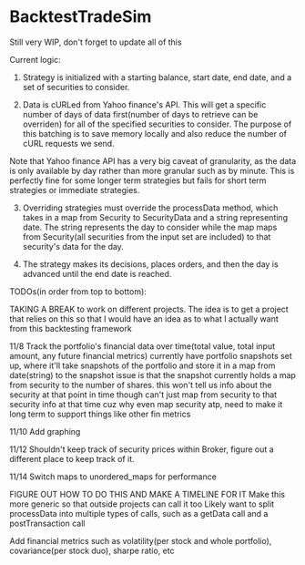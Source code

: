 # BacktestTradeSim
Still very WIP, don't forget to update all of this

Current logic:
1. Strategy is initialized with a starting balance, start date, end date, and a set of securities to consider.

2. Data is cURLed from Yahoo finance's API. This will get a specific number of days of data first(number of days to retrieve can be overriden)
for all of the specified securities to consider. The purpose of this batching is to save memory locally and also reduce the number of cURL
requests we send.

Note that Yahoo finance API has a very big caveat of granularity,
as the data is only available by day rather than more granular such as by minute. This is perfectly fine for some longer term
strategies but fails for short term strategies or immediate strategies.

3. Overriding strategies must override the processData method, which takes in a map from Security to SecurityData and a string representing date.
The string represents the day to consider while the map maps from Security(all securities from the input set are included) to that security's
data for the day.

4. The strategy makes its decisions, places orders, and then the day is advanced until the end date is reached.


TODOs(in order from top to bottom):

TAKING A BREAK to work on different projects. The idea is to get a project that relies on this so that I would have an idea as to what I actually want from this backtesting framework

11/8
Track the portfolio's financial data over time(total value, total input amount, any future financial metrics)
currently have portfolio snapshots set up, where it'll take snapshots of the portfolio and store it in a map from date(string) to the snapshot
issue is that the snapshot currently holds a map from security to the number of shares. this won't tell us info about the security at that point in time though
can't just map from security to that security info at that time cuz why even map security atp, need to make it long term to support things like other fin metrics

11/10
Add graphing

11/12
Shouldn't keep track of security prices within Broker, figure out a different place to keep track of it.

11/14
Switch maps to unordered_maps for performance

FIGURE OUT HOW TO DO THIS AND MAKE A TIMELINE FOR IT
Make this more generic so that outside projects can call it too
Likely want to split processData into multiple types of calls, such as a getData call and a postTransaction call

Add financial metrics such as volatility(per stock and whole portfolio), covariance(per stock duo), sharpe ratio, etc
